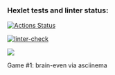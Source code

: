 ### Hexlet tests and linter status:
[![Actions Status](https://github.com/M4XPRD/frontend-project-lvl1/workflows/hexlet-check/badge.svg)](https://github.com/M4XPRD/frontend-project-lvl1/actions)

[![linter-check](https://github.com/M4XPRD/frontend-project-lvl1/actions/workflows/linter-check.yml/badge.svg)](https://github.com/M4XPRD/frontend-project-lvl1/actions/workflows/linter-check.yml)

<a href="https://codeclimate.com/github/codeclimate/codeclimate/maintainability"><img src="https://api.codeclimate.com/v1/badges/a99a88d28ad37a79dbf6/maintainability" /></a>

Game #1: brain-even via asciinema <script id="asciicast-444548" src="https://asciinema.org/a/444548.js" async></script>
